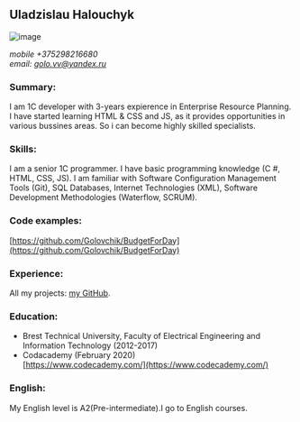 ## Uladzislau Halouchyk ##

![image](https://media-exp1.licdn.com/dms/image/C4E03AQHCeCBL3xmyLg/profile-displayphoto-shrink_200_200/0?e=1586390400&v=beta&t=i29NJuPbsRRBT0xmn4uKlE19EguIWaRCjVEmk9v4P5U)

*mobile +375298216680*  
*email: golo.vv@yandex.ru*

### Summary: ### 
I am 1C developer with 3-years expierence in Enterprise Resource Planning. 
I have started learning HTML & CSS and JS, as it provides opportunities in various bussines areas. 
So i can become highly skilled specialists.

### Skills: ### 
I am a senior 1C programmer. I have basic programming knowledge (C #, HTML, CSS, JS). I am familiar with Software Configuration Management Tools (Git), SQL Databases, Internet Technologies (XML), Software Development Methodologies (Waterflow, SCRUM).

### Code examples: ### 
[https://github.com/Golovchik/BudgetForDay](https://github.com/Golovchik/BudgetForDay)

### Experience: ### 
 All my projects: [my GitHub](https://github.com/Golovchik).

### Education: ### 
- Brest Technical University, Faculty of Electrical Engineering and Information Technology (2012-2017)
- Codacademy (February 2020)  
 [https://www.codecademy.com/](https://www.codecademy.com/)

### English: ### 
 My English level is A2(Pre-intermediate).I go to English courses.